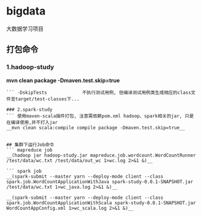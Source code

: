 # bigdata
大数据学习项目

## 打包命令
### 1.hadoop-study
__mvn clean package -Dmaven.test.skip=true__
``` -Dmaven.test.skip=true 不执行测试用例, 也不编译测试用例类...	
``` -DskipTests				不执行测试用例, 但编译测试用例类生成相应的class文件至target/test-classes下...

### 2.spark-study
``` 使用maven-scala插件打包, 注意需依赖pom.xml hadoop、spark相关的jar, 只是在编译使用,并不打入jar
__mvn clean scala:compile compile package -Dmaven.test.skip=true__


## 集群下运行Job命令
``` mapreduce job
__(hadoop jar hadoop-study.jar mapreduce.job.wordcount.WordCountRunner /test/data/wc.txt /test/data/out_wc 1>wc.log 2>&1 &)__

``` spark job
__(spark-submit --master yarn --deploy-mode client --class spark.job.WordCountApplicationWithJava spark-study-0.0.1-SNAPSHOT.jar /test/data/wc.txt 1>wc_java.log 2>&1 &)__

__(spark-submit --master yarn --deploy-mode client --class spark.job.WordCountApplicationWithScala spark-study-0.0.1-SNAPSHOT.jar WordCountAppConfig.xml 1>wc_scala.log 2>&1 &)__

